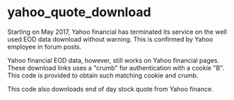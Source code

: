 # yahoo_quote_download

Starting on May 2017, Yahoo financial has terminated its service on
the well used EOD data download without warning. This is confirmed
by Yahoo employee in forum posts.

Yahoo financial EOD data, however, still works on Yahoo financial pages.
These download links uses a "crumb" for authentication with a cookie "B".
This code is provided to obtain such matching cookie and crumb.

This code also downloads end of day stock quote from Yahoo finance.
